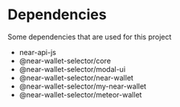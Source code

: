 # Dependencies

Some dependencies that are used for this project

- near-api-js
- @near-wallet-selector/core
- @near-wallet-selector/modal-ui
- @near-wallet-selector/near-wallet
- @near-wallet-selector/my-near-wallet
- @near-wallet-selector/meteor-wallet
